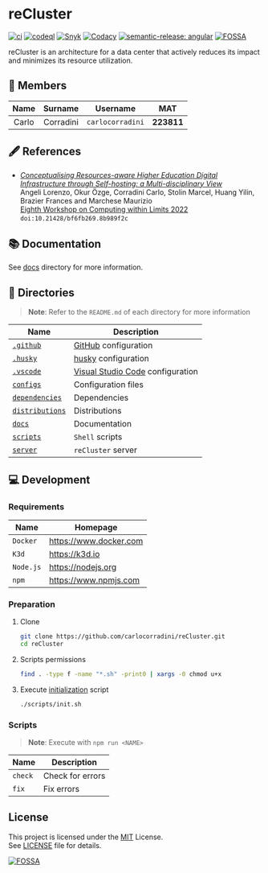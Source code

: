 # reCluster

[![ci](https://github.com/carlocorradini/reCluster/actions/workflows/ci.yml/badge.svg)](https://github.com/carlocorradini/reCluster/actions/workflows/ci.yml)
[![codeql](https://github.com/carlocorradini/reCluster/actions/workflows/codeql.yml/badge.svg)](https://github.com/carlocorradini/reCluster/actions/workflows/codeql.yml)
[![Snyk](https://snyk.io/test/github/carlocorradini/reCluster/badge.svg)](https://snyk.io/test/github/carlocorradini/reCluster)
[![Codacy](https://app.codacy.com/project/badge/Grade/b95665f300d743de9f714530f764d126)](https://www.codacy.com/gh/carlocorradini/reCluster/dashboard?utm_source=github.com&utm_medium=referral&utm_content=carlocorradini/reCluster&utm_campaign=Badge_Grade)
[![semantic-release: angular](https://img.shields.io/badge/semantic--release-angular-e10079?logo=semantic-release)](https://github.com/semantic-release/semantic-release)
[![FOSSA](https://app.fossa.com/api/projects/git%2Bgithub.com%2Fcarlocorradini%2FreCluster.svg?type=small)](https://app.fossa.com/projects/git%2Bgithub.com%2Fcarlocorradini%2FreCluster?ref=badge_small)

reCluster is an architecture for a data center that actively reduces its impact and minimizes its resource utilization.

## :busts_in_silhouette: Members

| Name  |  Surname  |     Username     |    MAT     |
| :---: | :-------: | :--------------: | :--------: |
| Carlo | Corradini | `carlocorradini` | **223811** |

## :fountain_pen: References

- [_Conceptualising Resources-aware Higher Education Digital Infrastructure through Self-hosting: a Multi-disciplinary View_](https://doi.org/10.21428/bf6fb269.8b989f2c) \
  Angeli Lorenzo, Okur Özge, Corradini Carlo, Stolin Marcel, Huang Yilin, Brazier Frances and Marchese Maurizio \
  [Eighth Workshop on Computing within Limits 2022](https://computingwithinlimits.org/2022) \
  `doi:10.21428/bf6fb269.8b989f2c`

## :books: Documentation

See [docs](./docs/) directory for more information.

## :file_folder: Directories

> **Note**: Refer to the `README.md` of each directory for more information

| **Name**                            | **Description**                                                   |
| ----------------------------------- | ----------------------------------------------------------------- |
| [`.github`](./.github/)             | [GitHub](https://github.com) configuration                        |
| [`.husky`](./.husky/)               | [husky](https://typicode.github.io/husky) configuration           |
| [`.vscode`](./.vscode/)             | [Visual Studio Code](https://code.visualstudio.com) configuration |
| [`configs`](./configs/)             | Configuration files                                               |
| [`dependencies`](./dependencies/)   | Dependencies                                                      |
| [`distributions`](./distributions/) | Distributions                                                     |
| [`docs`](./docs/)                   | Documentation                                                     |
| [`scripts`](./scripts/)             | `Shell` scripts                                                   |
| [`server`](./server/)               | `reCluster` server                                                |

## :computer: Development

### Requirements

| **Name**  | **Homepage**             |
| --------- | ------------------------ |
| `Docker`  | <https://www.docker.com> |
| `K3d`     | <https://k3d.io>         |
| `Node.js` | <https://nodejs.org>     |
| `npm`     | <https://www.npmjs.com>  |

### Preparation

1. Clone

   ```sh
   git clone https://github.com/carlocorradini/reCluster.git
   cd reCluster
   ```

1. Scripts permissions

   ```sh
   find . -type f -name "*.sh" -print0 | xargs -0 chmod u+x
   ```

1. Execute [initialization](./scripts/init.sh) script

   ```sh
   ./scripts/init.sh
   ```

### Scripts

> **Note**: Execute with `npm run <NAME>`

| **Name** | **Description**  |
| -------- | ---------------- |
| `check`  | Check for errors |
| `fix`    | Fix errors       |

## License

This project is licensed under the [MIT](https://opensource.org/licenses/MIT) License. \
See [LICENSE](./LICENSE) file for details.

[![FOSSA](https://app.fossa.com/api/projects/git%2Bgithub.com%2Fcarlocorradini%2FreCluster.svg?type=large)](https://app.fossa.com/projects/git%2Bgithub.com%2Fcarlocorradini%2FreCluster?ref=badge_large)
